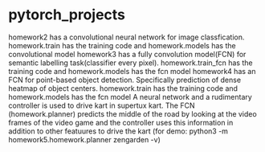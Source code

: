 # pytorch_projects
homework2 has a convolutional neural network for image classfication.  homework.train has the training code and homework.models has the convolutional model
homework3 has a fully convolution model(FCN) for semantic labelling task(classifier every pixel). homework.train_fcn has the training code and homework.models has the fcn model
homework4 has an FCN for point-based object detection. Specifically prediction of dense heatmap of object centers. homework.train has the training code and homework.models has the fcn model
A neural network and a rudimentary controller is used to drive kart in supertux kart. The FCN (homework.planner) predicts the middle of the road by looking at the video frames of the video game  and the controller uses this information in addition to other featuures to drive the kart (for demo: python3 -m homework5.homework.planner zengarden -v)
